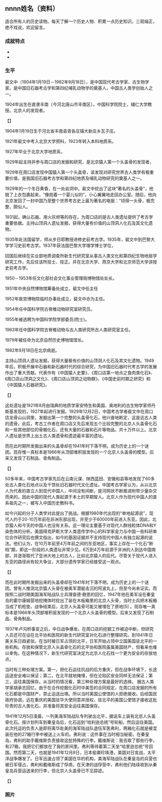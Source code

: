 ## nnnn姓名（资料）

适合所有人的历史读物。每天了解一个历史人物、积累一点历史知识。三观端正，绝不戏说，欢迎留言。  

### 成就特点

- ​
- ​


### 生平

裴文中（1904年1月19日－1982年9月18日），是中国现代考古学家、古生物学家。是中国旧石器考古学和第四纪哺乳动物学的奠基人，中国古人类学创始人之一。

1904年出生在直隶丰南（今河北唐山市丰南区）。中国科学院院士，辅仁大学教授。北京人的发现者。

【】

1904年1月19日生于河北省丰南县胥各庄镇大新庄乡瓦子庄。

1921年裴文中考入北京大学预科，1923年转入本科地质系。

1927年毕业于北京大学地质系，

1929年起主持并参与周口店的发掘和研究，是北京猿人第一个头盖骨的发现者，

1929年在周口店发现中国猿人第一个头盖骨，该发现对研究世界古人类学有极重要价值，是我国旧石器考古学和第四纪地质及哺乳动物研究的奠基人之一。

1929年的一个冬日黄昏，在一处岩洞中，裴文中挖出了这块“著名的头盖骨”，他脱了上衣包裹起来，“像抱着一个婴儿似的”，小心翼翼地走回办公室。随后，他向北京发回了一封中国乃至整个世界考古史上最为著名的电报：“顷得一头骨，极完整，颇似人。

1931起，确认石器、用火灰烬等的存在，为周口店的是古人类遗址提供了考古学重要依据。主持山顶洞人遗址发掘，获得大量有价值的山顶洞人化石及其文化遗物。

1935年赴法国留学，师从步日耶教授进修史前考古学。1935年，裴文中到巴黎大学学习史前考古学。1937年获法国巴黎大学理学博士学位，

回国后继续在实业部地质调查所新生代研究室从事古人类文化和第四纪生物地层学研究工作，先后任该所技士、技正。并在北京大学、燕京大学和北京师范大学讲授史前考古学。

1950－1953年任文化部社会文化事业管理局博物馆处处长。

1951年中央自然博物馆筹备处成立，裴文中任主任

1952年故宫博物院临时办事处成立，裴文中亦为主任。

1954年任中国科学院古脊椎动物研究室研究员。

1955年被选聘为中国科学院学部委员(院士)。

1963年任中国科学院古脊椎动物与古人类研究所古人类研究室主任。

1979年被任命为北京自然历史博物馆馆长。

1982年9月18日在北京病逝。

主持山顶洞人遗址发掘，获得大量极有价值的山顶洞人化石及其文化遗物。1949年后，积极开展中石器和新石器时代的综合研究，为中国旧石器时代考古学的发展作出了重大贡献。代表作有《中国猿人史要》、《周口店第一地点之食肉类化石》、《周口店山顶洞之文化》、《周口店山顶洞之动物群》、《中国史前时期之研究》和《中国猿人石器研究》。

【】

这处遗址是1921年8月由瑞典的地质学家安特生和美国、奥地利的古生物学家师丹斯基发现的，1927年起进行发掘。1929年12月2日，中国考古学者裴文中在周口店龙骨山山洞里，发掘出第一个完整的头盖骨化石，他兴奋地断定，这是远古人类的遗骨。此后，考古工作者在周口店又先后发现五个比较完整的北京人头盖骨化石和一些其他部位的骨骼化石，还有大量的石器和石片等物品，共十万件以上。北京人遗址是世界上出土古人类遗骨和遗迹最丰富的遗址。

而在此时期所发掘出来的头盖骨却在1941年时下落不明，成为历史上的一个谜团。现存惟一真标本是1966年从顶部堆积层发现的一个北京人头盖骨的模型。后来又发现了石制品、骨角制品。

【】

50多年来，中国考古学家先后在云南元谋、陕西蓝田、安徽和县等地发现了60多处古人类化石地点以及千馀处旧石器时代文化遗址。中国考古学家认为，从以北京人为代表的直立人到现代中国人，中间没有间断，是河网状不断推进附带少量杂交而来的。因此中国的现代人类起源于本土的早期智人。北京人作为现代中国人的直系祖先之一，被写入中国历史教科书。

如今兴起的分子人类学对此提出了挑战。根据1980年代出现的“单地起源说”，现代人约于20-10万年前在非洲东部出现，并至少于60000年前进入东亚。因此，北京猿人和今天的中国人也没有关系。这一理论主要基于对现代人群线粒体DNA和Y染色体的分析。美国得克萨斯大学人类遗传学中心的科学家金力与中国一些科研单位合作研究后也撰文指出，如今的基因证据并不支持现代中国人有独立起源的说法。他们认为，在10万年前至4万年前之间的东亚地区，事实上存在一个化石“断档”期，即这一阶段的人类遗址非常少见。6万到4万年前源于非洲的人到达中国南部，并逐渐取代了亚洲大地上的古人，比如北京猿人的后代。尽管关于现代人进入东亚的路径尚有较大争议，大部分遗传学家已经接受这一观点。

【】

而在此时期所发掘出来的头盖骨却在1941年时下落不明，成为历史上的一个谜团。曾有人推测北京猿人头骨在被美军潜艇击沉的阿波丸上，但至今尚未证实。而按照二战时期美国海军陆战队士兵理查德·鲍恩的回忆，1947年他在美军设在秦皇岛的霍尔康姆营地挖掩体时挖出了装在木板箱里的北京人头骨，当时士兵把木板箱当成了机枪垫，战争结束后，北京人头盖骨可能又被埋在了原地[5] 。现存唯一真标本是1966年头顶部堆积层发现的一个北京人头盖骨的模型。后来又发现了石制品、骨角制品。



1937年卢沟桥事变之后，中日战争爆发。在周口店的挖掘工作被迫中断，但研究人员还可在设在北平协和医院的新生代研究室对化石进行整理研究。到1941年日美关系日趋紧张。在当时被日军占领的北平，日军开始占领中立国美国驻北平的一些机构。存放和保管北京人头盖骨化石的北平协和医院虽属美国财产，但看来也难以幸免。在这种情况下，新生代研究室决定为北京人化石找一个更为安全的存放地点。

当时有三种处理方案。第一，把化石运往抗战的后方重庆，但在战争环境下，长途运送安全难以保证；第二，在北平就地掩埋，但在沦陷区安全同样无法保证；第三，运往美国保存。从当时的情况看，第三种处理方案是最好的选择。
据古人类学家胡承志回忆，由于在合作挖掘化石时中美签的合同规定，在周口店发掘的所有化石都是中国财产，禁止运送出境。所以当时美国公使馆的人拒绝接收。后经国民政府协调，远在重庆的美国驻华大使同意并授权，驻北平的美国公使馆才接收这批珍贵的古人类化石，并准备将其安全运往美国保存。

1941年12月5日凌晨，一列美海军陆战队专列驶出北平，据说车上装有北京人头盖骨化石。按计划列车到秦皇岛后，化石运到“哈利逊总统”号轮船，然后运往美国。此次托运的负责人是即将离华赴美的海军陆战队退伍军医弗利，两箱化石就是被混装在他的27箱行李中被送上火车的。弗利说：这件事在当时相当秘密。在秦皇岛，弗利的助手戴维斯负责接收这批特殊的行李。戴维斯说：我去取了那些行李，有27箱，我把它们都放在了我的房间里。弗利等待着第二天坐“哈里逊总统”号回国。然而第二天，也就是1941年12月8日，日本偷袭珍珠港，美国对日宣战，太平洋战争爆发了。日军迅速占领了美国在华的机构，美海军陆战队在秦皇岛的兵营也被日军侵占，弗利和戴维斯成了俘虏。在天津的战俘营中，弗利他们陆续收到从秦皇岛兵营运送来的行李，但北京人头盖骨已不见踪迹。

【】

### 照片

